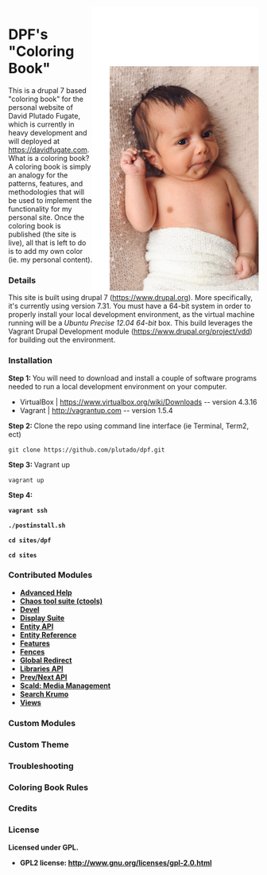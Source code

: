 <img alt="hayaan fugate" src="/docs/hayaan-smirk.jpg" align="right">

DPF's "Coloring Book"
===
This is a drupal 7 based "coloring book" for the personal website of David Plutado Fugate, which is currently in heavy development and will deployed at https://davidfugate.com.  What is a coloring book?  A coloring book is simply an analogy for the patterns, features, and methodologies that will be used to implement the functionality for my personal site.  Once the coloring book is published (the site is live), all that is left to do is to add my own color (ie. my personal content).


### Details
This site is built using drupal 7 (https://www.drupal.org).  More specifically, it's currently using version 7.31.  You must have a 64-bit system in order to properly install your local development environment, as the virtual machine running will be a _Ubuntu Precise 12.04 64-bit_ box.  This build leverages the Vagrant Drupal Development module (https://www.drupal.org/project/vdd) for building out the environment.


### Installation
<b>Step 1: </b>You will need to download and install a couple of software programs needed to run a local development environment on your computer.
- VirtualBox | https://www.virtualbox.org/wiki/Downloads -- version 4.3.16
- Vagrant | http://vagrantup.com -- version 1.5.4

<b>Step 2: </b>Clone the repo using command line interface (ie Terminal, Term2, ect) <br/>
<pre><code>git clone https://github.com/plutado/dpf.git</code></pre>

<b>Step 3: </b>Vagrant up <br/>
<pre><code>vagrant up</code></pre>

<b>Step 4: 
<pre><code>vagrant ssh</code></pre>
<pre><code>./postinstall.sh</code></pre>


<pre><code>cd sites/dpf</code></pre>
<pre><code>cd sites</code></pre>


### Contributed Modules
- <a href="https://www.drupal.org/project/advanced_help">Advanced Help</a>
- <a href="https://www.drupal.org/project/ctools">Chaos tool suite (ctools)</a>
- <a href="https://www.drupal.org/project/devel">Devel</a>
- <a href="https://www.drupal.org/project/ds">Display Suite</a>
- <a href="https://www.drupal.org/project/entity">Entity API</a>
- <a href="https://www.drupal.org/project/entityreference">Entity Reference</a>
- <a href="https://www.drupal.org/project/features">Features</a>
- <a href="https://www.drupal.org/project/fences">Fences</a>
- <a href="https://www.drupal.org/project/globalredirect">Global Redirect</a>
- <a href="https://www.drupal.org/project/libraries">Libraries API</a>
- <a href="https://www.drupal.org/project/prev_next">Prev/Next API</a>
- <a href="https://www.drupal.org/project/scald">Scald: Media Management</a>
- <a href="https://www.drupal.org/project/search_krumo">Search Krumo</a>
- <a href="https://www.drupal.org/project/views">Views</a>
 

### Custom Modules


### Custom Theme


### Troubleshooting


### Coloring Book Rules


### Credits


### License

Licensed under GPL.

- GPL2 license: http://www.gnu.org/licenses/gpl-2.0.html
